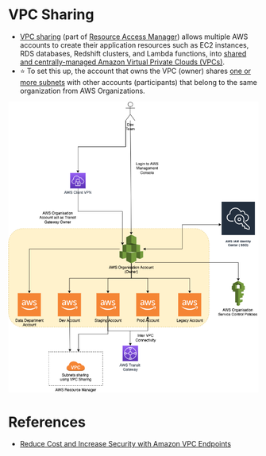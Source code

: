 # VPC Sharing
- [VPC sharing](https://docs.aws.amazon.com/vpc/latest/userguide/vpc-sharing.html) (part of [Resource Access Manager](../../../2b_OrgMultipleAccounts/AWSResourceAccessManager.md)) allows multiple AWS accounts to create their application resources such as EC2 instances, RDS databases, Redshift clusters, and Lambda functions, into [shared and centrally-managed Amazon Virtual Private Clouds (VPCs)](../Subnets.md).
- :star: To set this up, the account that owns the VPC (owner) shares [one or more subnets](../Subnets.md) with other accounts (participants) that belong to the same organization from AWS Organizations.

![](../../../2b_OrgMultipleAccounts/assets/AWS-Multiple-Accounts.png)

# References
- [Reduce Cost and Increase Security with Amazon VPC Endpoints](https://aws.amazon.com/blogs/architecture/reduce-cost-and-increase-security-with-amazon-vpc-endpoints/)
